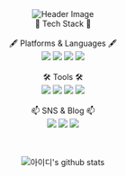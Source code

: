 <div align="center">
  <img src="https://capsule-render.vercel.app/api?type=waving&color=auto&height=300&section=header&text=YeongJung%20Github&fontSize=90" alt="Header Image">
</div>

<div align="center">
  📖 Tech Stack 📖<br/><br/>
  🖋️ Platforms & Languages 🖋️<br/>
  <img src="https://img.shields.io/badge/Java-007396?style=flat&logo=OpenJDK&logoColor=white"/>
  <img src="https://img.shields.io/badge/kotlin-7F52FF?style=flat&logo=kotlin&logoColor=white"/>
  <img src="https://img.shields.io/badge/html5-E34F26?style=flat&logo=html5&logoColor=white"/>
  <img src="https://img.shields.io/badge/mysql-D71F00?style=flat&logo=mysql&logoColor=white"/><br/><br/>
  🛠️ Tools 🛠️<br/>
  <img src="https://img.shields.io/badge/visual studio-5C2D91?style=flat&logo=visual studio&logoColor=white"/>
  <img src="https://img.shields.io/badge/visual studio code-007ACC?style=flat&logo=visual studio code&logoColor=white"/>
  <img src="https://img.shields.io/badge/android studio-3DDC84?style=flat&logo=android studio&logoColor=white"/>
  <img src="https://img.shields.io/badge/github-181717?style=flat&logo=github&logoColor=white"/><br/><br/>
  📫 SNS & Blog 📫<br/>
  <a href="https://www.instagram.com/0__jung.k/" target="_blank"><img src="https://img.shields.io/badge/instagram-E4405F?style=flat&logo=instagram&logoColor=white"/></a>
  <a href="https://kim0jung.tistory.com/" target="_blank"><img src="https://img.shields.io/badge/tistory-000000?style=flat&logo=tistory&logoColor=white"/></a>
  <img src="https://img.shields.io/badge/s00082442@gmail.com-000000?style=flat&logo=gmail&logoColor=white"/>
</div><br/><br/>
<div align="center">
  
![아이디's github stats](https://github-readme-stats.vercel.app/api?username=kim0jung&show_icons=true&theme=flag-india)

</div>
